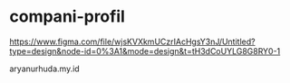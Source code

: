 # compani-profil


https://www.figma.com/file/wjsKVXkmUCzrIAcHgsY3nJ/Untitled?type=design&node-id=0%3A1&mode=design&t=tH3dCoUYLG8G8RY0-1

aryanurhuda.my.id